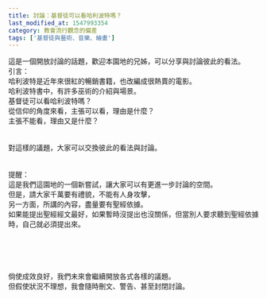 ```yaml
---
title: 討論：基督徒可以看哈利波特嗎？
last_modified_at: 1547993354
category: 教會流行觀念的偏差
tags: ['基督徒與藝術、音樂、繪畫']
---
```


<p>這是一個開放討論的話題，歡迎本園地的兄姊，可以分享與討論彼此的看法。<br/><!--more-->引言：<br/>哈利波特是近年來很紅的暢銷書籍，也改編成很熱賣的電影。<br/>哈利波特書中，有許多巫術的介紹與場景。<br/>基督徒可以看哈利波特嗎？<br/>從信仰的角度來看，主張可以看，理由是什麼？<br/>主張不能看，理由又是什麼？<br/><br/><br/>對這樣的議題，大家可以交換彼此的看法與討論。<br/><br/><br/>提醒：<br/>這是我們這園地的一個新嘗試，讓大家可以有更進一步討論的空間。<br/>但是，請大家千萬要有禮貌，不能有人身攻擊，<br/>另一方面，所講的內容，盡量要有聖經依據。<br/>如果能提出聖經經文最好，如果暫時沒提出也沒關係，但當別人要求聽到聖經依據時，自己就必須提出來。<br/><br/><br/><br/><br/><br/>倘使成效良好，我們未來會繼續開放各式各樣的議題。<br/>但假使狀況不理想，我會隨時刪文、警告、甚至封閉討論。<br/>
</p>